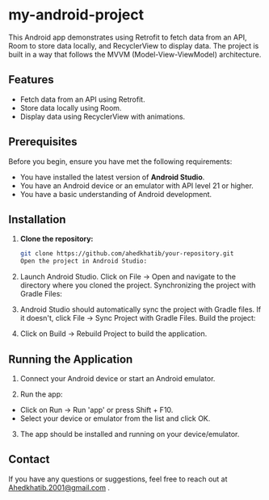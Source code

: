 # my-android-project

This Android app demonstrates using Retrofit to fetch data from an API, Room to store data locally, and RecyclerView to display data. The project is built in a way that follows the MVVM (Model-View-ViewModel) architecture.

## Features

- Fetch data from an API using Retrofit.
- Store data locally using Room.
- Display data using RecyclerView with animations.

## Prerequisites

Before you begin, ensure you have met the following requirements:

- You have installed the latest version of **Android Studio**.
- You have an Android device or an emulator with API level 21 or higher.
- You have a basic understanding of Android development.

## Installation

1. **Clone the repository:**
   ```bash
   git clone https://github.com/ahedkhatib/your-repository.git
   Open the project in Android Studio:

2. Launch Android Studio.
Click on File -> Open and navigate to the directory where you cloned the project.
Synchronizing the project with Gradle Files:

3. Android Studio should automatically sync the project with Gradle files. If it doesn't, click File -> Sync Project with Gradle Files.
Build the project:

4. Click on Build -> Rebuild Project to build the application.

## Running the Application

1. Connect your Android device or start an Android emulator.

2. Run the app:

- Click on Run -> Run 'app' or press Shift + F10.
- Select your device or emulator from the list and click OK.

3. The app should be installed and running on your device/emulator.

## Contact
If you have any questions or suggestions, feel free to reach out at Ahedkhatib.2001@gmail.com .

